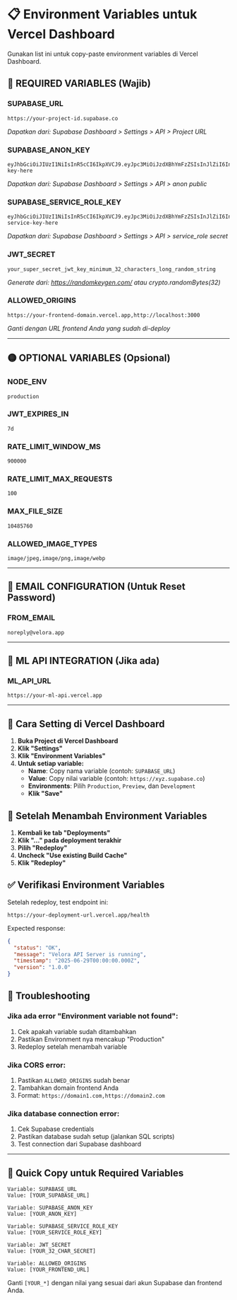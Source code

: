 # 📋 Environment Variables untuk Vercel Dashboard

Gunakan list ini untuk copy-paste environment variables di Vercel Dashboard.

## 🔴 REQUIRED VARIABLES (Wajib)

### SUPABASE_URL

```
https://your-project-id.supabase.co
```

_Dapatkan dari: Supabase Dashboard > Settings > API > Project URL_

### SUPABASE_ANON_KEY

```
eyJhbGciOiJIUzI1NiIsInR5cCI6IkpXVCJ9.eyJpc3MiOiJzdXBhYmFzZSIsInJlZiI6InlvdXItcHJvamVjdC1pZCIsInJvbGUiOiJhbm9uIiwiaWF0IjoxNjk5MDA5NjAwLCJleHAiOjIwMTQ1ODU2MDB9.your-key-here
```

_Dapatkan dari: Supabase Dashboard > Settings > API > anon public_

### SUPABASE_SERVICE_ROLE_KEY

```
eyJhbGciOiJIUzI1NiIsInR5cCI6IkpXVCJ9.eyJpc3MiOiJzdXBhYmFzZSIsInJlZiI6InlvdXItcHJvamVjdC1pZCIsInJvbGUiOiJzZXJ2aWNlX3JvbGUiLCJpYXQiOjE2OTkwMDk2MDAsImV4cCI6MjAxNDU4NTYwMH0.your-service-key-here
```

_Dapatkan dari: Supabase Dashboard > Settings > API > service_role secret_

### JWT_SECRET

```
your_super_secret_jwt_key_minimum_32_characters_long_random_string
```

_Generate dari: https://randomkeygen.com/ atau crypto.randomBytes(32)_

### ALLOWED_ORIGINS

```
https://your-frontend-domain.vercel.app,http://localhost:3000
```

_Ganti dengan URL frontend Anda yang sudah di-deploy_

---

## 🟡 OPTIONAL VARIABLES (Opsional)

### NODE_ENV

```
production
```

### JWT_EXPIRES_IN

```
7d
```

### RATE_LIMIT_WINDOW_MS

```
900000
```

### RATE_LIMIT_MAX_REQUESTS

```
100
```

### MAX_FILE_SIZE

```
10485760
```

### ALLOWED_IMAGE_TYPES

```
image/jpeg,image/png,image/webp
```

---

## 📧 EMAIL CONFIGURATION (Untuk Reset Password)

### FROM_EMAIL

```
noreply@velora.app
```

---

## 🤖 ML API INTEGRATION (Jika ada)

### ML_API_URL

```
https://your-ml-api.vercel.app
```

---

## 📝 Cara Setting di Vercel Dashboard

1. **Buka Project di Vercel Dashboard**
2. **Klik "Settings"**
3. **Klik "Environment Variables"**
4. **Untuk setiap variable:**
   - **Name**: Copy nama variable (contoh: `SUPABASE_URL`)
   - **Value**: Copy nilai variable (contoh: `https://xyz.supabase.co`)
   - **Environments**: Pilih `Production`, `Preview`, dan `Development`
   - **Klik "Save"**

## 🔄 Setelah Menambah Environment Variables

1. **Kembali ke tab "Deployments"**
2. **Klik "..." pada deployment terakhir**
3. **Pilih "Redeploy"**
4. **Uncheck "Use existing Build Cache"**
5. **Klik "Redeploy"**

## ✅ Verifikasi Environment Variables

Setelah redeploy, test endpoint ini:

```
https://your-deployment-url.vercel.app/health
```

Expected response:

```json
{
  "status": "OK",
  "message": "Velora API Server is running",
  "timestamp": "2025-06-29T00:00:00.000Z",
  "version": "1.0.0"
}
```

## 🚨 Troubleshooting

### Jika ada error "Environment variable not found":

1. Cek apakah variable sudah ditambahkan
2. Pastikan Environment nya mencakup "Production"
3. Redeploy setelah menambah variable

### Jika CORS error:

1. Pastikan `ALLOWED_ORIGINS` sudah benar
2. Tambahkan domain frontend Anda
3. Format: `https://domain1.com,https://domain2.com`

### Jika database connection error:

1. Cek Supabase credentials
2. Pastikan database sudah setup (jalankan SQL scripts)
3. Test connection dari Supabase dashboard

---

## 🎯 Quick Copy untuk Required Variables

```
Variable: SUPABASE_URL
Value: [YOUR_SUPABASE_URL]

Variable: SUPABASE_ANON_KEY
Value: [YOUR_ANON_KEY]

Variable: SUPABASE_SERVICE_ROLE_KEY
Value: [YOUR_SERVICE_ROLE_KEY]

Variable: JWT_SECRET
Value: [YOUR_32_CHAR_SECRET]

Variable: ALLOWED_ORIGINS
Value: [YOUR_FRONTEND_URL]
```

Ganti `[YOUR_*]` dengan nilai yang sesuai dari akun Supabase dan frontend Anda.
